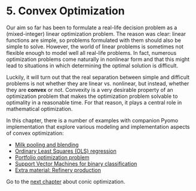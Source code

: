 # 5. Convex Optimization

Our aim so far has been to formulate a real-life decision problem as a (mixed-integer) linear optimization problem. The reason was clear: linear functions are simple, so problems formulated with them should also be simple to solve. However, the world of linear problems is sometimes not flexible enough to model well all real-life problems. In fact, numerous optimization problems come naturally in nonlinear form and that this might lead to situations in which determining the optimal solution is difficult. 

Luckily, it will turn out that the real separation between simple and difficult problems is not whether they are linear vs. nonlinear, but instead, whether they are **convex** or not. Convexity is a very desirable property of an optimization problem that makes the optimization problem solvable to optimality in a reasonable time. For that reason, it plays a central role in mathematical optimization.

In this chapter, there is a number of examples with companion Pyomo implementation that explore various modeling and implementation aspects of convex optimization:

* [Milk pooling and blending](milk-pooling.ipynb)
* [Ordinary Least Squares (OLS) regression](ols-regression.ipynb)
* [Portfolio optimization problem](markowitz_portfolio_with_chance_constraint.ipynb)
* [Support Vector Machines for binary classification](svm-linear.ipynb)
* [Extra material: Refinery production](refinery-production.ipynb)

Go to the [next chapter](../06/06.00.md) about conic optimization.
